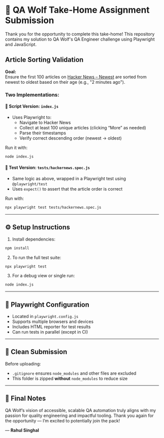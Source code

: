# 🐺 QA Wolf Take-Home Assignment Submission

Thank you for the opportunity to complete this take-home! This repository contains my solution to QA Wolf's QA Engineer challenge using Playwright and JavaScript.


##  Article Sorting Validation

**Goal:**  
Ensure the first 100 articles on [Hacker News – Newest](https://news.ycombinator.com/newest) are sorted from newest to oldest based on their age (e.g., "2 minutes ago").

### Two Implementations:

#### 🔹 Script Version: `index.js`

- Uses Playwright to:
  - Navigate to Hacker News
  - Collect at least 100 unique articles (clicking “More” as needed)
  - Parse their timestamps
  - Verify correct descending order (newest → oldest)

Run it with:

```bash
node index.js
```

#### 🔹 Test Version: `tests/hackernews.spec.js`

- Same logic as above, wrapped in a Playwright test using `@playwright/test`
- Uses `expect()` to assert that the article order is correct

Run with:

```bash
npx playwright test tests/hackernews.spec.js
```

---

## ⚙️ Setup Instructions

1. Install dependencies:

```bash
npm install
```

2. To run the full test suite:

```bash
npx playwright test
```

3. For a debug view or single run:

```bash
node index.js
```

---

## 🔧 Playwright Configuration

- Located in `playwright.config.js`
- Supports multiple browsers and devices
- Includes HTML reporter for test results
- Can run tests in parallel (except in CI)

---

## 🧼 Clean Submission

Before uploading:

- `.gitignore` ensures `node_modules` and other files are excluded
- This folder is zipped **without** `node_modules` to reduce size

---

## 🙌 Final Notes

QA Wolf’s vision of accessible, scalable QA automation truly aligns with my passion for quality engineering and impactful tooling. Thank you again for the opportunity — I’m excited to potentially join the pack!

— **Rahul Singhal**
